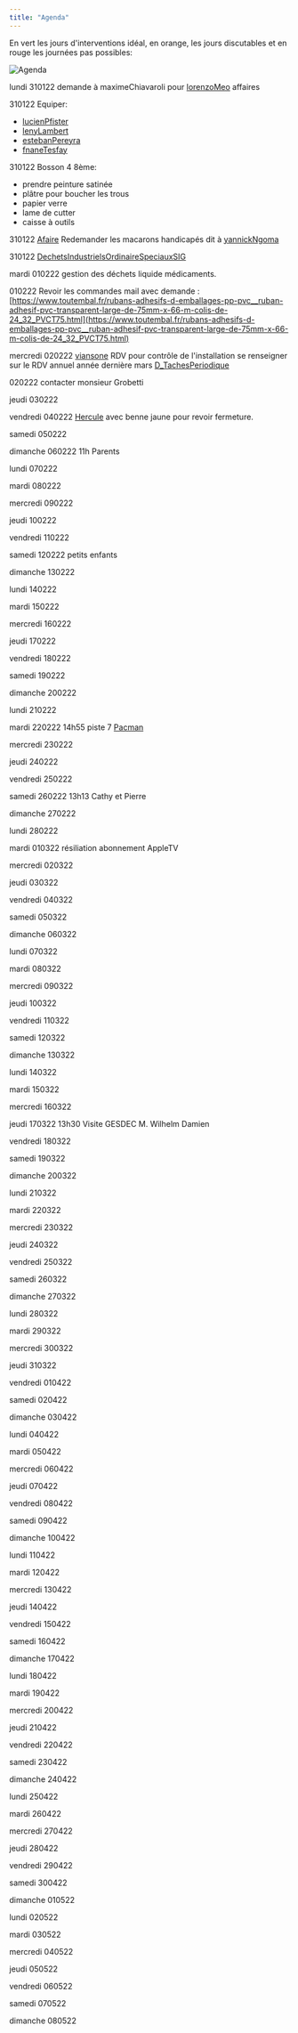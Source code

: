 ```yaml
---
title: "Agenda"
---
```


En vert les jours d'interventions idéal, en orange, les jours discutables et en rouge les journées pas possibles:

![Agenda](/notes/images/planning.jpg)

lundi 
310122 demande à maximeChiavaroli pour [lorenzoMeo](notes/utilisateurs/beneficiaires/lorenzoMeo.md) affaires 

310122 Equiper:
- [lucienPfister](notes/utilisateurs/beneficiaires/lucienPfister.md)
- [lenyLambert](notes/utilisateurs/beneficiaires/lenyLambert.md)
- [estebanPereyra](notes/utilisateurs/beneficiaires/estebanPereyra.md)
- [fnaneTesfay](notes/utilisateurs/beneficiaires/fnaneTesfay.md)

310122 Bosson 4 8ème:
- prendre peinture satinée
- plâtre pour boucher les trous
- papier verre
- lame de cutter
- caisse à outils

310122 [Afaire](notes/statut/Afaire.md) Redemander les macarons handicapés dit à [yannickNgoma](notes/utilisateurs/beneficiaires/yannickNgoma.md)

310122 [DechetsIndustrielsOrdinaireSpeciauxSIG](notes/DechetsIndustrielsOrdinaireSpeciauxSIG.md)

mardi 
010222 gestion des déchets liquide médicaments.

010222 Revoir les commandes mail avec demande : [](https://www.toutembal.fr/rubans-adhesifs-d-emballages-pp-pvc__ruban-adhesif-pvc-transparent-large-de-75mm-x-66-m-colis-de-24_32_PVCT75.html)[https://www.toutembal.fr/rubans-adhesifs-d-emballages-pp-pvc__ruban-adhesif-pvc-transparent-large-de-75mm-x-66-m-colis-de-24_32_PVCT75.html](https://www.toutembal.fr/rubans-adhesifs-d-emballages-pp-pvc__ruban-adhesif-pvc-transparent-large-de-75mm-x-66-m-colis-de-24_32_PVCT75.html)

mercredi 
020222 [viansone](notes/utilisateurs/fournisseurs/viansone.md) RDV pour contrôle de l'installation se renseigner sur le RDV annuel année dernière mars [D_TachesPeriodique](notes/departements/D_TachesPeriodique.md)

020222 contacter monsieur Grobetti

jeudi 
030222

vendredi 
040222 [Hercule](notes/equipements/vehicules/Hercule.md) avec benne jaune pour revoir fermeture.

samedi 
050222

dimanche 
060222 11h Parents

lundi 
070222

mardi 
080222

mercredi 
090222

jeudi 
100222

vendredi 
110222

samedi 
120222 petits enfants 

dimanche 
130222

lundi 
140222

mardi 
150222

mercredi 
160222

jeudi 
170222

vendredi 
180222

samedi 
190222

dimanche 
200222

lundi 
210222

mardi 
220222 14h55 piste 7 [Pacman](notes/equipements/vehicules/Pacman.md)

mercredi 
230222

jeudi 
240222

vendredi 
250222

samedi 
260222 13h13 Cathy et Pierre

dimanche 
270222

lundi 
280222

mardi 
010322 résiliation abonnement AppleTV

mercredi 
020322

jeudi 
030322

vendredi 
040322

samedi 
050322

dimanche 
060322

lundi 
070322

mardi 
080322

mercredi 
090322

jeudi 
100322

vendredi 
110322

samedi 
120322

dimanche 
130322

lundi 
140322

mardi 
150322

mercredi 
160322

jeudi 
170322 13h30 Visite GESDEC M. Wilhelm Damien 

vendredi 
180322

samedi 
190322

dimanche 
200322

lundi 
210322

mardi 
220322

mercredi 
230322

jeudi 
240322

vendredi 
250322

samedi 
260322

dimanche 
270322

lundi 
280322

mardi 
290322

mercredi 
300322

jeudi 
310322

vendredi 
010422

samedi 
020422

dimanche 
030422

lundi 
040422

mardi 
050422

mercredi 
060422

jeudi 
070422

vendredi 
080422

samedi 
090422

dimanche 
100422

lundi 
110422

mardi 
120422

mercredi 
130422

jeudi 
140422

vendredi 
150422

samedi 
160422

dimanche 
170422

lundi 
180422

mardi 
190422

mercredi 
200422

jeudi 
210422

vendredi 
220422

samedi 
230422

dimanche 
240422

lundi 
250422

mardi 
260422

mercredi 
270422

jeudi 
280422

vendredi 
290422

samedi 
300422

dimanche 
010522

lundi 
020522

mardi 
030522

mercredi 
040522

jeudi 
050522

vendredi 
060522

samedi 
070522

dimanche 
080522